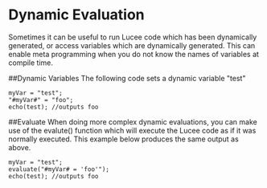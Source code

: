 # Dynamic Evaluation
Sometimes it can be useful to run Lucee code which has been dynamically generated, or access variables which are dynamically generated. This can enable meta programming when you do not know the names of variables at compile time. 

##Dynamic Variables
The following code sets a dynamic variable "test" 

```
myVar = "test";
"#myVar#" = "foo";
echo(test); //outputs foo
```

##Evaluate
When doing more complex dynamic evaluations, you can make use of the evalute() function which will execute the Lucee code as if it was normally executed. This example below produces the same output as above. 
```
myVar = "test";
evaluate("#myVar# = 'foo'");
echo(test); //outputs foo
```

